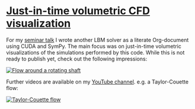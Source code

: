 # [Just-in-time volumetric CFD visualization](https://www.youtube.com/watch?v=J2al5tV14M8&list=PLRqmRhcPBBPscHlIRCMnN3vdocqoC8OLD)

For my [seminar talk](https://literatelb.org/talk/) I wrote another LBM solver as a literate Org-document using CUDA and SymPy.
The main focus was on just-in-time volumetric visualizations of the simulations performed by this code. While this is not ready
to publish yet, check out the following impressions:

[![Flow around a rotating shaft](https://static.kummerlaender.eu/media/llbm_preview_1.png)](https://www.youtube.com/watch?v=B-LKZPWM0S0)

Further videos are available on my [YouTube channel](https://www.youtube.com/watch?v=B-LKZPWM0S0). e.g. a Taylor-Couette flow:

[![Taylor-Couette flow](https://static.kummerlaender.eu/media/llbm_preview_2.png)](https://www.youtube.com/watch?v=xEENH4sZBDQ)
